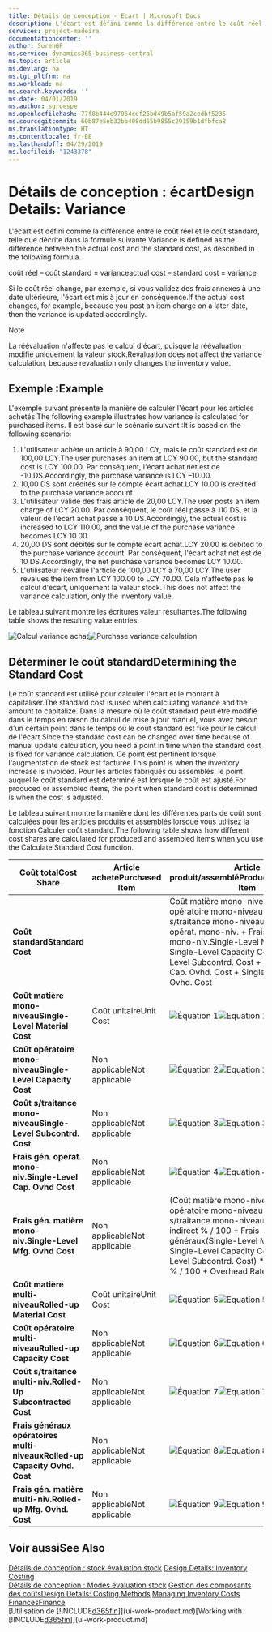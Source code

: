 ```yaml
---
title: Détails de conception - Ecart | Microsoft Docs
description: L'écart est défini comme la différence entre le coût réel et le coût standard, telle que décrite dans la formule suivante.
services: project-madeira
documentationcenter: ''
author: SorenGP
ms.service: dynamics365-business-central
ms.topic: article
ms.devlang: na
ms.tgt_pltfrm: na
ms.workload: na
ms.search.keywords: ''
ms.date: 04/01/2019
ms.author: sgroespe
ms.openlocfilehash: 77f8b444e97964cef26bd49b5af59a2cedbf5235
ms.sourcegitcommit: 60b87e5eb32bb408dd65b9855c29159b1dfbfca8
ms.translationtype: HT
ms.contentlocale: fr-BE
ms.lasthandoff: 04/29/2019
ms.locfileid: "1243378"
---
```

# <a name="design-details-variance"></a><span data-ttu-id="4b976-103">Détails de conception : écart</span><span class="sxs-lookup"><span data-stu-id="4b976-103">Design Details: Variance</span></span>
<span data-ttu-id="4b976-104">L'écart est défini comme la différence entre le coût réel et le coût standard, telle que décrite dans la formule suivante.</span><span class="sxs-lookup"><span data-stu-id="4b976-104">Variance is defined as the difference between the actual cost and the standard cost, as described in the following formula.</span></span>  

 <span data-ttu-id="4b976-105">coût réel – coût standard = variance</span><span class="sxs-lookup"><span data-stu-id="4b976-105">actual cost – standard cost = variance</span></span>  

 <span data-ttu-id="4b976-106">Si le coût réel change, par exemple, si vous validez des frais annexes à une date ultérieure, l'écart est mis à jour en conséquence.</span><span class="sxs-lookup"><span data-stu-id="4b976-106">If the actual cost changes, for example, because you post an item charge on a later date, then the variance is updated accordingly.</span></span>  

> [!NOTE]  
>  <span data-ttu-id="4b976-107">La réévaluation n'affecte pas le calcul d'écart, puisque la réévaluation modifie uniquement la valeur stock.</span><span class="sxs-lookup"><span data-stu-id="4b976-107">Revaluation does not affect the variance calculation, because revaluation only changes the inventory value.</span></span>  

## <a name="example"></a><span data-ttu-id="4b976-108">Exemple :</span><span class="sxs-lookup"><span data-stu-id="4b976-108">Example</span></span>  
 <span data-ttu-id="4b976-109">L'exemple suivant présente la manière de calculer l'écart pour les articles achetés.</span><span class="sxs-lookup"><span data-stu-id="4b976-109">The following example illustrates how variance is calculated for purchased items.</span></span> <span data-ttu-id="4b976-110">Il est basé sur le scénario suivant :</span><span class="sxs-lookup"><span data-stu-id="4b976-110">It is based on the following scenario:</span></span>  

1.  <span data-ttu-id="4b976-111">L'utilisateur achète un article à 90,00 LCY, mais le coût standard est de 100,00 LCY.</span><span class="sxs-lookup"><span data-stu-id="4b976-111">The user purchases an item at LCY 90.00, but the standard cost is LCY 100.00.</span></span> <span data-ttu-id="4b976-112">Par conséquent, l'écart achat net est de -10 DS.</span><span class="sxs-lookup"><span data-stu-id="4b976-112">Accordingly, the purchase variance is LCY –10.00.</span></span>  
2.  <span data-ttu-id="4b976-113">10,00 DS sont crédités sur le compte écart achat.</span><span class="sxs-lookup"><span data-stu-id="4b976-113">LCY 10.00 is credited to the purchase variance account.</span></span>  
3.  <span data-ttu-id="4b976-114">L'utilisateur valide des frais article de 20,00 LCY.</span><span class="sxs-lookup"><span data-stu-id="4b976-114">The user posts an item charge of LCY 20.00.</span></span> <span data-ttu-id="4b976-115">Par conséquent, le coût réel passe à 110 DS, et la valeur de l'écart achat passe à 10 DS.</span><span class="sxs-lookup"><span data-stu-id="4b976-115">Accordingly, the actual cost is increased to LCY 110.00, and the value of the purchase variance becomes LCY 10.00.</span></span>  
4.  <span data-ttu-id="4b976-116">20,00 DS sont débités sur le compte écart achat.</span><span class="sxs-lookup"><span data-stu-id="4b976-116">LCY 20.00 is debited to the purchase variance account.</span></span> <span data-ttu-id="4b976-117">Par conséquent, l'écart achat net est de 10 DS.</span><span class="sxs-lookup"><span data-stu-id="4b976-117">Accordingly, the net purchase variance becomes LCY 10.00.</span></span>  
5.  <span data-ttu-id="4b976-118">L'utilisateur réévalue l'article de 100,00 LCY à 70,00 LCY.</span><span class="sxs-lookup"><span data-stu-id="4b976-118">The user revalues the item from LCY 100.00 to LCY 70.00.</span></span> <span data-ttu-id="4b976-119">Cela n'affecte pas le calcul d'écart, uniquement la valeur stock.</span><span class="sxs-lookup"><span data-stu-id="4b976-119">This does not affect the variance calculation, only the inventory value.</span></span>  

 <span data-ttu-id="4b976-120">Le tableau suivant montre les écritures valeur résultantes.</span><span class="sxs-lookup"><span data-stu-id="4b976-120">The following table shows the resulting value entries.</span></span>  

 <span data-ttu-id="4b976-121">![Calcul variance achat](media/design_details_inventory_costing_11_purchase_variance.png "Calcul variance achat")</span><span class="sxs-lookup"><span data-stu-id="4b976-121">![Purchase variance calculation](media/design_details_inventory_costing_11_purchase_variance.png "Purchase variance calculation")</span></span>  

## <a name="determining-the-standard-cost"></a><span data-ttu-id="4b976-122">Déterminer le coût standard</span><span class="sxs-lookup"><span data-stu-id="4b976-122">Determining the Standard Cost</span></span>  
 <span data-ttu-id="4b976-123">Le coût standard est utilisé pour calculer l'écart et le montant à capitaliser.</span><span class="sxs-lookup"><span data-stu-id="4b976-123">The standard cost is used when calculating variance and the amount to capitalize.</span></span> <span data-ttu-id="4b976-124">Dans la mesure où le coût standard peut être modifié dans le temps en raison du calcul de mise à jour manuel, vous avez besoin d'un certain point dans le temps où le coût standard est fixe pour le calcul de l'écart.</span><span class="sxs-lookup"><span data-stu-id="4b976-124">Since the standard cost can be changed over time because of manual update calculation, you need a point in time when the standard cost is fixed for variance calculation.</span></span> <span data-ttu-id="4b976-125">Ce point est pertinent lorsque l'augmentation de stock est facturée.</span><span class="sxs-lookup"><span data-stu-id="4b976-125">This point is when the inventory increase is invoiced.</span></span> <span data-ttu-id="4b976-126">Pour les articles fabriqués ou assemblés, le point auquel le coût standard est déterminé est lorsque le coût est ajusté.</span><span class="sxs-lookup"><span data-stu-id="4b976-126">For produced or assembled items, the point when standard cost is determined is when the cost is adjusted.</span></span>  

 <span data-ttu-id="4b976-127">Le tableau suivant montre la manière dont les différentes parts de coût sont calculées pour les articles produits et assemblés lorsque vous utilisez la fonction Calculer coût standard.</span><span class="sxs-lookup"><span data-stu-id="4b976-127">The following table shows how different cost shares are calculated for produced and assembled items when you use the Calculate Standard Cost function.</span></span>  

|<span data-ttu-id="4b976-128">Coût total</span><span class="sxs-lookup"><span data-stu-id="4b976-128">Cost Share</span></span>|<span data-ttu-id="4b976-129">Article acheté</span><span class="sxs-lookup"><span data-stu-id="4b976-129">Purchased Item</span></span>|<span data-ttu-id="4b976-130">Article produit/assemblé</span><span class="sxs-lookup"><span data-stu-id="4b976-130">Produced/Assembled Item</span></span>|  
|----------------|--------------------|------------------------------|  
|<span data-ttu-id="4b976-131">**Coût standard**</span><span class="sxs-lookup"><span data-stu-id="4b976-131">**Standard Cost**</span></span>||<span data-ttu-id="4b976-132">Coût matière mono-niveau + Coût opératoire mono-niveau + Coût s/traitance mono-niveau + Frais gén. opérat. mono-niv. + Frais gén. matière mono-niv.</span><span class="sxs-lookup"><span data-stu-id="4b976-132">Single-Level Material Cost + Single-Level Capacity Cost + Single-Level Subcontrd. Cost + Single-Level Cap. Ovhd. Cost + Single-Level Mfg. Ovhd. Cost</span></span>|  
|<span data-ttu-id="4b976-133">**Coût matière mono-niveau**</span><span class="sxs-lookup"><span data-stu-id="4b976-133">**Single-Level Material Cost**</span></span>|<span data-ttu-id="4b976-134">Coût unitaire</span><span class="sxs-lookup"><span data-stu-id="4b976-134">Unit Cost</span></span>|<span data-ttu-id="4b976-135">![Équation 1](media/design_details_inventory_costing_11_equation_1.png "Équation 1")</span><span class="sxs-lookup"><span data-stu-id="4b976-135">![Equation 1](media/design_details_inventory_costing_11_equation_1.png "Equation 1")</span></span>|  
|<span data-ttu-id="4b976-136">**Coût opératoire mono-niveau**</span><span class="sxs-lookup"><span data-stu-id="4b976-136">**Single-Level Capacity Cost**</span></span>|<span data-ttu-id="4b976-137">Non applicable</span><span class="sxs-lookup"><span data-stu-id="4b976-137">Not applicable</span></span>|<span data-ttu-id="4b976-138">![Équation 2](media/design_details_inventory_costing_11_equation_2.png "Équation 2")</span><span class="sxs-lookup"><span data-stu-id="4b976-138">![Equation 2](media/design_details_inventory_costing_11_equation_2.png "Equation 2")</span></span>|  
|<span data-ttu-id="4b976-139">**Coût s/traitance mono-niveau**</span><span class="sxs-lookup"><span data-stu-id="4b976-139">**Single-Level Subcontrd. Cost**</span></span>|<span data-ttu-id="4b976-140">Non applicable</span><span class="sxs-lookup"><span data-stu-id="4b976-140">Not applicable</span></span>|<span data-ttu-id="4b976-141">![Équation 3](media/design_details_inventory_costing_11_equation_3.png "Équation 3")</span><span class="sxs-lookup"><span data-stu-id="4b976-141">![Equation 3](media/design_details_inventory_costing_11_equation_3.png "Equation 3")</span></span>|  
|<span data-ttu-id="4b976-142">**Frais gén. opérat. mono-niv.**</span><span class="sxs-lookup"><span data-stu-id="4b976-142">**Single-Level Cap. Ovhd Cost**</span></span>|<span data-ttu-id="4b976-143">Non applicable</span><span class="sxs-lookup"><span data-stu-id="4b976-143">Not applicable</span></span>|<span data-ttu-id="4b976-144">![Équation 4](media/design_details_inventory_costing_11_equation_4.png "Équation 4")</span><span class="sxs-lookup"><span data-stu-id="4b976-144">![Equation 4](media/design_details_inventory_costing_11_equation_4.png "Equation 4")</span></span>|  
|<span data-ttu-id="4b976-145">**Frais gén. matière mono-niv.**</span><span class="sxs-lookup"><span data-stu-id="4b976-145">**Single-Level Mfg. Ovhd Cost**</span></span>|<span data-ttu-id="4b976-146">Non applicable</span><span class="sxs-lookup"><span data-stu-id="4b976-146">Not applicable</span></span>|<span data-ttu-id="4b976-147">(Coût matière mono-niveau + Coût opératoire mono-niveau + Coût s/traitance mono-niveau) \* Coût indirect % / 100 + Frais généraux</span><span class="sxs-lookup"><span data-stu-id="4b976-147">(Single-Level Material Cost + Single-Level Capacity Cost + Single-Level Subcontrd. Cost) \* Indirect Cost % / 100 + Overhead Rate</span></span>|  
|<span data-ttu-id="4b976-148">**Coût matière multi-niveau**</span><span class="sxs-lookup"><span data-stu-id="4b976-148">**Rolled-up Material Cost**</span></span>|<span data-ttu-id="4b976-149">Coût unitaire</span><span class="sxs-lookup"><span data-stu-id="4b976-149">Unit Cost</span></span>|<span data-ttu-id="4b976-150">![Équation 5](media/design_details_inventory_costing_11_equation_5.png "Équation 5")</span><span class="sxs-lookup"><span data-stu-id="4b976-150">![Equation 5](media/design_details_inventory_costing_11_equation_5.png "Equation 5")</span></span>|  
|<span data-ttu-id="4b976-151">**Coût opératoire multi-niveau**</span><span class="sxs-lookup"><span data-stu-id="4b976-151">**Rolled-up Capacity Cost**</span></span>|<span data-ttu-id="4b976-152">Non applicable</span><span class="sxs-lookup"><span data-stu-id="4b976-152">Not applicable</span></span>|<span data-ttu-id="4b976-153">![Équation 6](media/design_details_inventory_costing_11_equation_6.png "Équation 6")</span><span class="sxs-lookup"><span data-stu-id="4b976-153">![Equation 6](media/design_details_inventory_costing_11_equation_6.png "Equation 6")</span></span>|  
|<span data-ttu-id="4b976-154">**Coût s/traitance multi-niv.**</span><span class="sxs-lookup"><span data-stu-id="4b976-154">**Rolled-Up Subcontracted Cost**</span></span>|<span data-ttu-id="4b976-155">Non applicable</span><span class="sxs-lookup"><span data-stu-id="4b976-155">Not applicable</span></span>|<span data-ttu-id="4b976-156">![Équation 7](media/design_details_inventory_costing_11_equation_7.png "Équation 7")</span><span class="sxs-lookup"><span data-stu-id="4b976-156">![Equation 7](media/design_details_inventory_costing_11_equation_7.png "Equation 7")</span></span>|  
|<span data-ttu-id="4b976-157">**Frais généraux opératoires multi-niveaux**</span><span class="sxs-lookup"><span data-stu-id="4b976-157">**Rolled-up Capacity Ovhd. Cost**</span></span>|<span data-ttu-id="4b976-158">Non applicable</span><span class="sxs-lookup"><span data-stu-id="4b976-158">Not applicable</span></span>|<span data-ttu-id="4b976-159">![Équation 8](media/design_details_inventory_costing_11_equation_8.png "Équation 8")</span><span class="sxs-lookup"><span data-stu-id="4b976-159">![Equation 8](media/design_details_inventory_costing_11_equation_8.png "Equation 8")</span></span>|  
|<span data-ttu-id="4b976-160">**Frais gén. matière multi-niv.**</span><span class="sxs-lookup"><span data-stu-id="4b976-160">**Rolled-up Mfg. Ovhd. Cost**</span></span>|<span data-ttu-id="4b976-161">Non applicable</span><span class="sxs-lookup"><span data-stu-id="4b976-161">Not applicable</span></span>|<span data-ttu-id="4b976-162">![Équation 9](media/design_details_inventory_costing_11_equation_9.png "Équation 9")</span><span class="sxs-lookup"><span data-stu-id="4b976-162">![Equation 9](media/design_details_inventory_costing_11_equation_9.png "Equation 9")</span></span>|  

## <a name="see-also"></a><span data-ttu-id="4b976-163">Voir aussi</span><span class="sxs-lookup"><span data-stu-id="4b976-163">See Also</span></span>  
 <span data-ttu-id="4b976-164">[Détails de conception : stock évaluation stock](design-details-inventory-costing.md) </span><span class="sxs-lookup"><span data-stu-id="4b976-164">[Design Details: Inventory Costing](design-details-inventory-costing.md) </span></span>  
 <span data-ttu-id="4b976-165">[Détails de conception : Modes évaluation stock](design-details-costing-methods.md) [Gestion des composants des coûts](finance-manage-inventory-costs.md)</span><span class="sxs-lookup"><span data-stu-id="4b976-165">[Design Details: Costing Methods](design-details-costing-methods.md) [Managing Inventory Costs](finance-manage-inventory-costs.md)</span></span>  
 [<span data-ttu-id="4b976-166">Finances</span><span class="sxs-lookup"><span data-stu-id="4b976-166">Finance</span></span>](finance.md)  
 <span data-ttu-id="4b976-167">[Utilisation de [!INCLUDE[d365fin](includes/d365fin_md.md)]](ui-work-product.md)</span><span class="sxs-lookup"><span data-stu-id="4b976-167">[Working with [!INCLUDE[d365fin](includes/d365fin_md.md)]](ui-work-product.md)</span></span>

